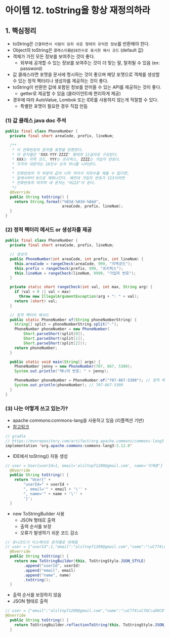 # 아이템 12. toString을 항상 재정의하라

## 1. 핵심정리
- toString은 `간결하면서 사람이 읽히 쉬운 형태의 유익한 정보`를 반환해야 한다.
- Object의 toString은 `클래스이름@16진수로 표시한 해시 코드` (default 값)
- 객체가 가진 모든 정보를 보여주는 것이 좋다.
  - 외부에 공개할 수 있는 정보를 보여주는 것이 더 맞는 말, 탈취될 수 있음 (ex: password)
- 값 클래스라면 포맷을 문서에 명시하는 것이 좋으며 해당 포맷으로 객체를 생성할 수 있는 정적 팩터리나 생성자를 제공하는 것이 좋다.
- toString이 반환한 값에 포함된 정보를 얻어올 수 있는 API를 제공하는 것이 좋다.
  - getter로 제공할 수 있음 (클라이언트에 편리하게 제공)
- 경우에 따라 AutoValue, Lombok 또는 IDE를 사용하지 않는게 적절할 수 있다.
  - 특별한 포맷이 필요한 경우 직접 만듬

### (1) 값 클래스 java doc 주석
```java
public final class PhoneNumber {
  private final short areaCode, prefix, lineNum;

  /**
   * 이 전화번호의 문자열 표현을 반환한다.
   * 이 문자열은 "XXX-YYY-ZZZZ" 형태의 12글자로 구성된다.
   * XXX는 지역 코드, YYY는 프리픽스, ZZZZ는 가입자 번호다.
   * 각각의 대문자는 10진수 숫자 하나를 나타낸다.
   *
   * 전화번호의 각 부분의 값이 너무 작아서 자릿수를 채울 수 없다면,
   * 앞에서부터 0으로 채워나간다. 예컨대 가입자 번호가 123이라면
   * 전화번호의 마지막 네 문자는 "0123"이 된다.
   */
  @Override
  public String toString() {
    return String.format("%03d-%03d-%04d",
                         areaCode, prefix, lineNum);
  }
}
```

### (2) 정적 팩터리 메서드 or 생성자를 제공
```java
public final class PhoneNumber {
  private final short areaCode, prefix, lineNum;

  // 생성자
  public PhoneNumber(int areaCode, int prefix, int lineNum) {
    this.areaCode = rangeCheck(areaCode, 999, "지역코드");
    this.prefix = rangeCheck(prefix, 999, "프리픽스");
    this.lineNum = rangeCheck(lineNum, 9999, "가입자 번호");
  }

  private static short rangeCheck(int val, int max, String arg) {
    if (val < 0 || val > max)
      throw new IllegalArgumentException(arg + ": " + val);
    return (short) val;
  }

  // 정적 팩터리 메서드
  public static PhoneNumber of(String phoneNumberString) {
    String[] split = phoneNumberString.split("-");
    PhoneNumber phoneNumber = new PhoneNumber(
        Short.parseShort(split[0]),
        Short.parseShort(split[1]),
        Short.parseShort(split[2]));
    return phoneNumber;
  }

  public static void main(String[] args) {
    PhoneNumber jenny = new PhoneNumber(707, 867, 5309);
    System.out.println("제니의 번호: " + jenny);

    PhoneNumber phoneNumber = PhoneNumber.of("707-867-5309"); // 정적 팩터리 메서드를 통해 객체 생성
    System.out.println(phoneNumber); // 707-867-5309
  }
}
```

### (3) 나는 어떻게 쓰고 있는가?
- apache commons:commons-lang을 사용하고 있음 (리플렉션 기반)
- [참고링크](http://www.java2s.com/example/java-api/org/apache/commons/lang3/builder/tostringstyle/json_style-0.html)

```java
// gradle
// https://mvnrepository.com/artifact/org.apache.commons/commons-lang3
implementation 'org.apache.commons:commons-lang3:3.12.0'
```

- IDE에서 toString() 자동 생성
```java
// user = User{userId=1, email='alsltnpf1209@gmail.com', name='이재훈'}
  @Override
  public String toString() {
    return "User{" +
        "userId=" + userId +
        ", email='" + email + '\'' +
        ", name='" + name + '\'' +
        '}';
  }
```

- new ToStringBuilder 사용
  - JSON 형태로 출력 
  - 출력 순서를 보장 
  - 오류가 발생하기 쉬운 코드 감소
```java
// 유니코드기 이스케이프 문자열로 대체됨
// user = {"userId":1,"email":"alsltnpf1209@gmail.com","name":"\uC774\uC7AC\uD6C8"}
  @Override
  public String toString() {
    return new ToStringBuilder(this, ToStringStyle.JSON_STYLE)
        .append("userId", userId)
        .append("email", email)
        .append("name", name)
        .toString();
  }
```

- 출력 순서를 보장하지 않음
- JSON 형태로 출력
```java
// user = {"email":"alsltnpf1209@gmail.com","name":"\uC774\uC7AC\uD6C8","userId":1}
@Override
  public String toString() {
    return ToStringBuilder.reflectionToString(this, ToStringStyle.JSON_STYLE);
  }
```